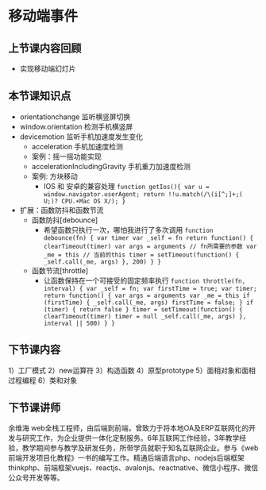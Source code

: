 # 移动端事件

## 上节课内容回顾
- 实现移动端幻灯片

## 本节课知识点
- orientationchange 监听横竖屏切换
- window.orientation 检测手机横竖屏
- devicemotion 监听手机加速度发生变化
  - acceleration 手机加速度检测
  - 案例：摇一摇功能实现
  - accelerationIncludingGravity 手机重力加速度检测
  - 案例: 方块移动
    - IOS 和 安卓的兼容处理
    `
      function getIos(){
          var u = window.navigator.userAgent;
          return !!u.match(/\(i[^;]+;( U;)? CPU.+Mac OS X/);
      }
    `
- 扩展：函数防抖和函数节流
  - 函数防抖[debounce]
    - 希望函数只执行一次，哪怕我进行了多次调用
      `
        function debounce(fn) {
          var timer
          var _self = fn
          return function() {
            clearTimeout(timer)
            var args = arguments // fn所需要的参数
            var _me = this // 当前的this
            timer = setTimeout(function() {
              _self.call(_me, args)
            }, 200)
          }
        }
      `
  - 函数节流[throttle]
    - 让函数保持在一个可接受的固定频率执行
      `
        function throttle(fn, interval) {
          var _self = fn;
          var firstTime = true;
          var timer;
          return function() {
            var args = arguments
            var _me = this
            if (firstTime) {
              _self.call(_me, args)
              firstTime = false;
            }
            if (timer) {
              return false
            }
            timer = setTimeout(function() {
              clearTimeout(timer)
              timer = null
              _self.call(_me, args)
            }, interval || 500)
          }
        }
      `
## 下节课内容
1）工厂模式
2）new运算符
3）构造函数
4）原型prototype
5）面相对象和面相过程编程
6）类和对象

## 下节课讲师
余维海
web全栈工程师，由后端到前端，曾致力于将本地OA及ERP互联网化的开发与研究工作，为企业提供一体化定制服务。6年互联网工作经验，3年教学经验，教学期间参与教学及研发任务，所带学员就职于知名互联网企业。参与《web前端开发项目化教程》一书的编写工作。精通后端语言php、nodejs后端框架thinkphp、前端框架vuejs、reactjs、avalonjs、reactnative、微信小程序、微信公众号开发等等。